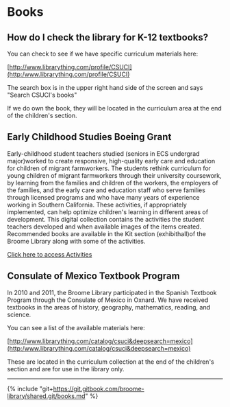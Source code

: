 # Books

## How do I check the library for K-12 textbooks?

You can check to see if we have specific curriculum materials here:

[http://www.librarything.com/profile/CSUCI](http:/www.librarything.com/profile/CSUCI)

The search box is in the upper right hand side of the screen and says "Search CSUCI's books"

If we do own the book, they will be located in the curriculum area at the end of the children's section.

## Early Childhood Studies Boeing Grant

Early-childhood student teachers studied \(seniors in ECS undergrad major\)worked to create responsive, high-quality early care and education for children of migrant farmworkers. The students rethink curriculum for young children of migrant farmworkers through their university coursework, by learning from the families and children of the workers, the employers of the families, and the early care and education staff who serve families through licensed programs and who have many years of experience working in Southern California. These activities, if appropriately implemented, can help optimize children's learning in different areas of development. This digital collection contains the activities the student teachers developed and when available images of the items created. Recommended books are available in the Kit section \(exhibithall\)of the Broome Library along with some of the activities.

[Click here to access Activities](http:/repository.library.csuci.edu/handle/10139/5925)

## Consulate of Mexico Textbook Program

In 2010 and 2011, the Broome Library participated in the Spanish Textbook Program through the Consulate of Mexico in Oxnard. We have received textbooks in the areas of history, geography, mathematics, reading, and science.

You can see a list of the available materials here:

[http://www.librarything.com/catalog/csuci&deepsearch=mexico](http:/www.librarything.com/catalog/csuci&deepsearch=mexico)

These are located in the curriculum collection at the end of the children's section and are for use in the library only.

---

{% include "git+https://git.gitbook.com/broome-library/shared.git/books.md"  %}

